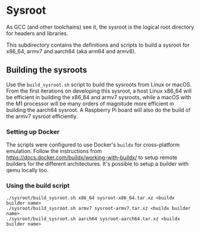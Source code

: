 # Sysroot

As GCC (and other toolchains) see it, the sysroot is the logical root directory for headers and
libraries.

This subdirectory contains the definitions and scripts to build a sysroot for x86_64, armv7 and
aarch64 (aka arm64 and armv8).

## Building the sysroots

Use the `build_sysroot.sh` script to build the sysroots from Linux or macOS. From the first
iterations on developing this sysroot, a host Linux x86_64 will be efficient in building the x86_64
and armv7 sysroots, while a macOS with the M1 processor will be many orders of magnitude more
efficient in building the aarch64 sysroot. A Raspberry Pi board will also do the build of the armv7
sysroot efficiently.

### Setting up Docker

The scripts were configured to use Docker's `buildx` for cross-platform emulation. Follow the
instructions from https://docs.docker.com/buildx/working-with-buildx/ to setup remote builders for
the different architectures. It's possible to setup a builder with qemu locally too.

### Using the build script

```shell
./sysroot/build_sysroot.sh x86_64 sysroot-x86_64.tar.xz <buildx builder name>
./sysroot/build_sysroot.sh armv7 sysroot-armv7.tar.xz <buildx builder name>
./sysroot/build_sysroot.sh aarch64 sysroot-aarch64.tar.xz <buildx builder name>
```
